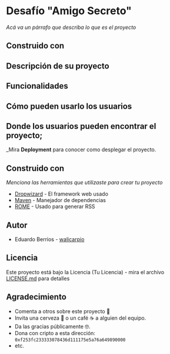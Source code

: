 # Desafío "Amigo Secreto"

_Acá va un párrafo que describa lo que es el proyecto_

## Construido con
## Descripción de su proyecto
## Funcionalidades
## Cómo pueden usarlo los usuarios
## Donde los usuarios pueden encontrar el proyecto;
_Mira **Deployment** para conocer como desplegar el proyecto.
## Construido con

_Menciona las herramientas que utilizaste para crear tu proyecto_

* [Dropwizard](http://www.dropwizard.io/1.0.2/docs/) - El framework web usado
* [Maven](https://maven.apache.org/) - Manejador de dependencias
* [ROME](https://rometools.github.io/rome/) - Usado para generar RSS

## Autor

* Eduardo Berrios - [walicarpio](https://github.com/walicarpio)

## Licencia

Este proyecto está bajo la Licencia (Tu Licencia) - mira el archivo [LICENSE.md](LICENSE.md) para detalles

## Agradecimiento

* Comenta a otros sobre este proyecto 📢
* Invita una cerveza 🍺 o un café ☕ a alguien del equipo. 
* Da las gracias públicamente 🤓.
* Dona con cripto a esta dirección: `0xf253fc233333078436d111175e5a76a649890000`
* etc.
